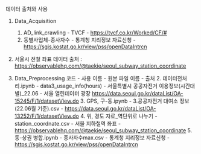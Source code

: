데이터 출처와 사용

1. Data_Acquisition
	1. AD_link_crawling - TVCF - https://tvcf.co.kr/Worked/CF/#
	2. 동별사업체-종사자수 - 통계청 지리정보 자료신청 - https://sgis.kostat.go.kr/view/pss/openDataIntrcn 
  3. 서울시 전철 좌표 데이터 출처 : https://observablehq.com/@taekie/seoul_subway_station_coordinate

2. Data_Preprocessing
	코드 - 사용 이름 - 원본 파일 이름 - 출처
	2. 데이터전처리.ipynb - data3_usage_info(hours) - 서울특별시 공공자전거 이용정보(시간대별)_22.06 - 서울 열린데이터 광장 https://data.seoul.go.kr/dataList/OA-15245/F/1/datasetView.do
	3. GPS, 구-동.ipynb - 3.공공자전거 대여소 정보(22.06월 기준).csv - https://data.seoul.go.kr/dataList/OA-13252/F/1/datasetView.do
	4. 위, 경도 자료_역단위로 나누기 - station_coordnate.csv - 서울 지하철역 좌표 - https://observablehq.com/@taekie/seoul_subway_station_coordinate
	5. 동-상권 병합.ipynb - 종사자수max.csv - 통계청 지리정보 자료신청 - https://sgis.kostat.go.kr/view/pss/openDataIntrcn 

